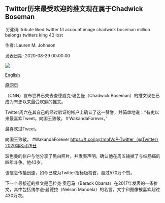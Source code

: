 ## Twitter历来最受欢迎的推文现在属于Chadwick Boseman

关键词: tribute liked twitter fit account image chadwick boseman million belongs twitters king 43 lost

作者: Lauren M. Johnson

发表日期: 2020-08-29 00:00:00

![](https://cdn.cnn.com/cnnnext/dam/assets/200828233248-18-chadwick-boseman-super-tease.jpg)

[English](Twitter%27s%20most%20liked%20tweet%20of%20all%20time%20now%20belongs%20to%20Chadwick%20Boseman.md)

[原网页](https://edition.cnn.com/2020/08/29/us/most-liked-tweet-of-all-time-chadwick-boseman-trnd/index.html)

（CNN）宣布世界已失去查德威克·玻色曼（Chadwick Boseman）的推文现在已成为有史以来最受欢迎的推文。

Twitter周六在其自己的经过验证的帐户上确认了这一赞誉，并简单地说：“有史以来最喜欢Tweet。向国王致敬。＃WakandaForever。”

最喜欢过Tweet。



向国王致敬。 \#WakandaForever https://t.co/lpyzmnIVoP-Twitter（@Twitter）2020年8月29日

玻色曼的帐户与他分享了黑白照片，并发表声明，确认他在周五输掉了与结肠癌的四年斗争。他43岁。

该信息传播迅速，如今已成为Twitter指标板榜首，超过570万个赞。

下一个最接近的推文是巴拉​​克·奥巴马（Barack Obama）在2017年发表的一条推文，其中包括纳尔逊·曼德拉（Nelson Mandela）的名言。文字和图像被喜欢超过430万次。